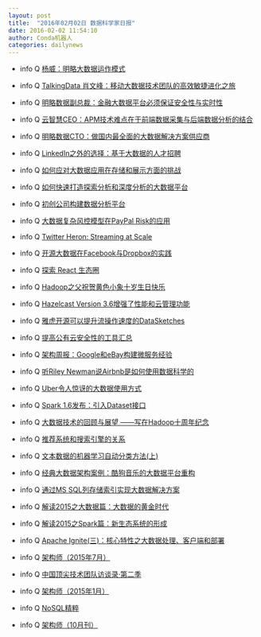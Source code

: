 ```yaml
---
layout: post
title:  "2016年02月02日 数据科学家日报"
date: 2016-02-02 11:54:10
author: Conda机器人
categories: dailynews
---
```

 * info Q [杨威：明略大数据运作模式](http://www.infoq.com/cn/interviews/interview-with-yangwei-talk-mininglamp-big-data-operation-pattern)

 * info Q [TalkingData 肖文峰：移动大数据技术团队的高效敏捷进化之旅](http://www.infoq.com/cn/interviews/interview-with-xiaowenfeng-talk-mobile-big-data-technology-team)

 * info Q [明略数据副总裁：金融大数据平台必须保证安全性与实时性](http://www.infoq.com/cn/interviews/interview-with-zhouweitian-talk-financial-big-data-platform)

 * info Q [云智慧CEO：APM技术难点在于前端数据采集与后端数据分析的结合](http://www.infoq.com/cn/interviews/interview-cloudwise-ceo)

 * info Q [明略数据CTO：做国内最全面的大数据解决方案供应商](http://www.infoq.com/cn/interviews/interview-with-semidata-cto)

 * info Q [LinkedIn之外的选择：基于大数据的人才招聘](http://www.infoq.com/cn/interviews/linkedin-outside-options-recruitment-based-on-large-data)

 * info Q [如何应对大数据应用在存储和展示方面的挑战](http://www.infoq.com/cn/interviews/challenges-large-data-applications-in-storage-and-display-challenges)

 * info Q [如何快速打造探索分析和深度分析的大数据平台](http://www.infoq.com/cn/presentations/build-big-data-platform-of-explore-and-depth-analysis)

 * info Q [初创公司构建数据分析平台](http://www.infoq.com/cn/presentations/start-up-companies-build-data-analysis-platform)

 * info Q [大数据复杂风控模型在PayPal Risk的应用](http://www.infoq.com/cn/presentations/practise-of-big-data-complex-wind-control-model-in-paypal-risk)

 * info Q [Twitter Heron: Streaming at Scale](http://www.infoq.com/cn/presentations/twitter-heron-streaming-at-scale)

 * info Q [开源大数据在Facebook与Dropbox的实践](http://www.infoq.com/cn/presentations/practise-of-open-source-big-data-in-facebook-dropbox)

 * info Q [探索 React 生态圈](http://www.infoq.com/cn/presentations/explore-react-ecosystem)

 * info Q [Hadoop之父祝贺黄色小象十岁生日快乐](http://www.infoq.com/cn/news/2016/01/hadoop-ten-years-Doug)

 * info Q [Hazelcast Version 3.6增强了性能和云管理功能](http://www.infoq.com/cn/news/2016/01/Hazelcast-3.6-Performance-Cloud)

 * info Q [雅虎开源可以提升流操作速度的DataSketches](http://www.infoq.com/cn/news/2016/01/Yahoo-open-sources-data-sketches)

 * info Q [提高公有云安全性的工具汇总](http://www.infoq.com/cn/news/2016/01/improve-safety-tools-public-clou)

 * info Q [架构周报：Google和eBay构建微服务经验](http://www.infoq.com/cn/news/2016/01/arch-weekly-google)

 * info Q [听Riley Newman说Airbnb是如何使用数据科学的](http://www.infoq.com/cn/news/2016/01/airbnb-data-science)

 * info Q [Uber令人惊讶的大数据使用方式](http://www.infoq.com/cn/news/2016/01/Uber-big-data-used)

 * info Q [Spark 1.6发布：引入Dataset接口](http://www.infoq.com/cn/news/2016/01/spark-16-release)

 * info Q [大数据技术的回顾与展望  ——写在Hadoop十周年纪念](http://www.infoq.com/cn/articles/review-and-prospec-of-big-data-technology)

 * info Q [推荐系统和搜索引擎的关系](http://www.infoq.com/cn/articles/recommendation-and-searchengine)

 * info Q [文本数据的机器学习自动分类方法(上)](http://www.infoq.com/cn/articles/machine-learning-automatic-classification-of-text-data)

 * info Q [经典大数据架构案例：酷狗音乐的大数据平台重构](http://www.infoq.com/cn/articles/kugou-big-data-platform-restructure)

 * info Q [通过MS SQL列存储索引实现大数据解决方案](http://www.infoq.com/cn/articles/SQL-Server-ColumnStore)

 * info Q [解读2015之大数据篇：大数据的黄金时代](http://www.infoq.com/cn/articles/2015-Review-Bigdata)

 * info Q [解读2015之Spark篇：新生态系统的形成](http://www.infoq.com/cn/articles/2015-Review-Spark)

 * info Q [Apache Ignite(三)：核心特性之大数据处理、客户端和部署](http://www.infoq.com/cn/articles/apache-ignite-part03)

 * info Q [架构师（2015年7月）](http://www.infoq.com/cn/minibooks/architect-201507)

 * info Q [中国顶尖技术团队访谈录·第二季](http://www.infoq.com/cn/minibooks/toptech02)

 * info Q [架构师（2015年1月）](http://www.infoq.com/cn/minibooks/architect-201501)

 * info Q [NoSQL精粹](http://www.infoq.com/cn/minibooks/nosql-distilled)

 * info Q [架构师（10月刊）](http://www.infoq.com/cn/minibooks/architect-oct-10-2011)

